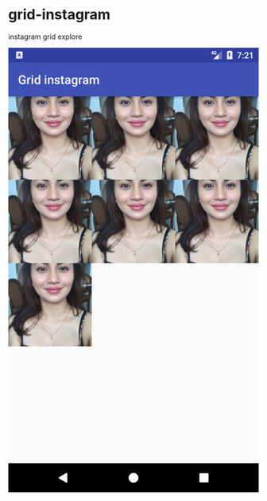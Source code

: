 # grid-instagram
instagram grid explore 

![alt text](https://github.com/kartubi/grid-instagram/blob/master/assets/image.png)
